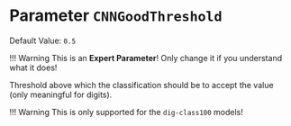 # Parameter `CNNGoodThreshold`
Default Value: `0.5`

!!! Warning
    This is an **Expert Parameter**! Only change it if you understand what it does!

Threshold above which the classification should be to accept the value (only meaningful for digits).

!!! Warning
    This is only supported for the `dig-class100` models!
